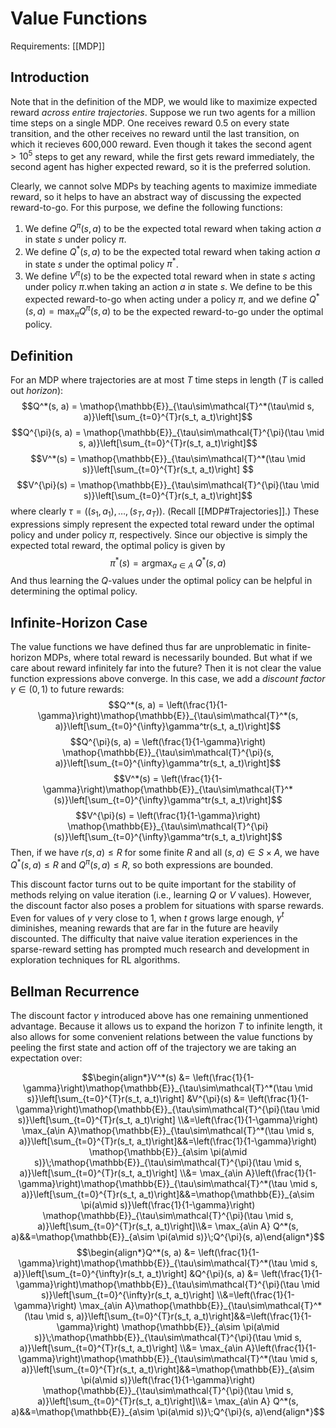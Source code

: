 # Value Functions
Requirements: [[MDP]]

## Introduction
Note that in the definition of the MDP, we would like to maximize expected reward *across entire trajectories*. Suppose we run two agents for a million time steps on a single MDP. One receives reward 0.5 on every state transition, and the other receives no reward until the last transition, on which it recieves 600,000 reward. Even though it takes the second agent $>10^5$ steps to get any reward, while the first gets reward immediately, the second agent has higher expected reward, so it is the preferred solution.

Clearly, we cannot solve MDPs by teaching agents to maximize immediate reward, so it helps to have an abstract way of discussing the expected reward-to-go. For this purpose, we define the following functions:
1. We define $Q^{\pi}(s, a)$ to be the expected total reward when taking action $a$ in state $s$ under policy $\pi$.
2. We define $Q^*(s, a)$ to be the expected total reward when taking action $a$ in state $s$ under the optimal policy $\pi^*$. 
3. We define $V^{\pi}(s)$ to be the expected total reward when in state $s$ acting under policy $\pi$.when taking an action $a$ in state $s$. We define  to be this expected reward-to-go when acting under a policy $\pi$, and we define $Q^*(s, a) = \max_{\pi}Q^{\pi}(s, a)$ to be the expected reward-to-go under the optimal policy.

## Definition
For an MDP where trajectories are at most $T$ time steps in length ($T$ is called out *horizon*):
$$Q^*(s, a) = \mathop{\mathbb{E}}_{\tau\sim\mathcal{T}^*(\tau\mid s, a)}\left[\sum_{t=0}^{T}r(s_t, a_t)\right]$$
$$Q^{\pi}(s, a) = \mathop{\mathbb{E}}_{\tau\sim\mathcal{T}^{\pi}(\tau \mid s, a)}\left[\sum_{t=0}^{T}r(s_t, a_t)\right]$$
$$V^*(s) = \mathop{\mathbb{E}}_{\tau\sim\mathcal{T}^*(\tau \mid s)}\left[\sum_{t=0}^{T}r(s_t, a_t)\right] $$
$$V^{\pi}(s) = \mathop{\mathbb{E}}_{\tau\sim\mathcal{T}^{\pi}(\tau \mid s)}\left[\sum_{t=0}^{T}r(s_t, a_t)\right]$$
where clearly $\tau = ((s_1, a_1), \dots, (s_T, a_T))$. (Recall [[MDP#Trajectories]].) These expressions simply represent the expected total reward under the optimal policy and under policy $\pi$, respectively. Since our objective is simply the expected total reward, the optimal policy is given by
$$\pi^*(s) = \mathop{\text{argmax}}_{a\in A}\; Q^*(s, a)$$
And thus learning the $Q$-values under the optimal policy can be helpful in determining the optimal policy.

## Infinite-Horizon Case
The value functions we have defined thus far are unproblematic in finite-horizon MDPs, where total reward is necessarily bounded. But what if we care about reward infinitely far into the future? Then it is not clear the value function expressions above converge. In this case, we add a *discount factor* $\gamma \in (0, 1)$ to future rewards:
$$Q^*(s, a) = \left(\frac{1}{1-\gamma}\right)\mathop{\mathbb{E}}_{\tau\sim\mathcal{T}^*(s, a)}\left[\sum_{t=0}^{\infty}\gamma^tr(s_t, a_t)\right]$$
$$Q^{\pi}(s, a) = \left(\frac{1}{1-\gamma}\right) \mathop{\mathbb{E}}_{\tau\sim\mathcal{T}^{\pi}(s, a)}\left[\sum_{t=0}^{\infty}\gamma^tr(s_t, a_t)\right]$$
$$V^*(s) = \left(\frac{1}{1-\gamma}\right)\mathop{\mathbb{E}}_{\tau\sim\mathcal{T}^*(s)}\left[\sum_{t=0}^{\infty}\gamma^tr(s_t, a_t)\right]$$
$$V^{\pi}(s) = \left(\frac{1}{1-\gamma}\right) \mathop{\mathbb{E}}_{\tau\sim\mathcal{T}^{\pi}(s)}\left[\sum_{t=0}^{\infty}\gamma^tr(s_t, a_t)\right]$$
Then, if we have $r(s, a) \leq R$ for some finite $R$ and all $(s, a)\in S\times A$, we have $Q^*(s, a)\leq R$ and $Q^{\pi}(s, a)\leq R$, so both expressions are bounded.

This discount factor turns out to be quite important for the stability of methods relying on value iteration (i.e., learning $Q$ or $V$ values). However, the discount factor also poses a problem for situations with sparse rewards. Even for values of $\gamma$ very close to 1, when $t$ grows large enough, $\gamma^t$ diminishes, meaning rewards that are far in the future are heavily discounted. The difficulty that naive value iteration experiences in the sparse-reward setting has prompted much research and development in exploration techniques for RL algorithms.

## Bellman Recurrence
The discount factor $\gamma$ introduced above has one remaining unmentioned advantage. Because it allows us to expand the horizon $T$ to infinite length, it also allows for some convenient relations between the value functions by peeling the first state and action off of the trajectory we are taking an expectation over:

$$\begin{align*}V^*(s) &= \left(\frac{1}{1-\gamma}\right)\mathop{\mathbb{E}}_{\tau\sim\mathcal{T}^*(\tau \mid s)}\left[\sum_{t=0}^{T}r(s_t, a_t)\right] &V^{\pi}(s) &= \left(\frac{1}{1-\gamma}\right)\mathop{\mathbb{E}}_{\tau\sim\mathcal{T}^{\pi}(\tau \mid s)}\left[\sum_{t=0}^{T}r(s_t, a_t)\right] \\&=\left(\frac{1}{1-\gamma}\right) \max_{a\in A}\mathop{\mathbb{E}}_{\tau\sim\mathcal{T}^*(\tau \mid s, a)}\left[\sum_{t=0}^{T}r(s_t, a_t)\right]&&=\left(\frac{1}{1-\gamma}\right) \mathop{\mathbb{E}}_{a\sim \pi(a\mid s)}\;\mathop{\mathbb{E}}_{\tau\sim\mathcal{T}^{\pi}(\tau \mid s, a)}\left[\sum_{t=0}^{T}r(s_t, a_t)\right] \\&= \max_{a\in A}\left(\frac{1}{1-\gamma}\right)\mathop{\mathbb{E}}_{\tau\sim\mathcal{T}^*(\tau \mid s, a)}\left[\sum_{t=0}^{T}r(s_t, a_t)\right]&&=\mathop{\mathbb{E}}_{a\sim \pi(a\mid s)}\left(\frac{1}{1-\gamma}\right) \mathop{\mathbb{E}}_{\tau\sim\mathcal{T}^{\pi}(\tau \mid s, a)}\left[\sum_{t=0}^{T}r(s_t, a_t)\right]\\&= \max_{a\in A} Q^*(s, a)&&=\mathop{\mathbb{E}}_{a\sim \pi(a\mid s)}\;Q^{\pi}(s, a)\end{align*}$$
$$\begin{align*}Q^*(s, a) &= \left(\frac{1}{1-\gamma}\right)\mathop{\mathbb{E}}_{\tau\sim\mathcal{T}^*(\tau \mid s, a)}\left[\sum_{t=0}^{\infty}r(s_t, a_t)\right] &Q^{\pi}(s, a) &= \left(\frac{1}{1-\gamma}\right)\mathop{\mathbb{E}}_{\tau\sim\mathcal{T}^{\pi}(\tau \mid s)}\left[\sum_{t=0}^{\infty}r(s_t, a_t)\right] \\&=\left(\frac{1}{1-\gamma}\right) \max_{a\in A}\mathop{\mathbb{E}}_{\tau\sim\mathcal{T}^*(\tau \mid s, a)}\left[\sum_{t=0}^{T}r(s_t, a_t)\right]&&=\left(\frac{1}{1-\gamma}\right) \mathop{\mathbb{E}}_{a\sim \pi(a\mid s)}\;\mathop{\mathbb{E}}_{\tau\sim\mathcal{T}^{\pi}(\tau \mid s, a)}\left[\sum_{t=0}^{T}r(s_t, a_t)\right] \\&= \max_{a\in A}\left(\frac{1}{1-\gamma}\right)\mathop{\mathbb{E}}_{\tau\sim\mathcal{T}^*(\tau \mid s, a)}\left[\sum_{t=0}^{T}r(s_t, a_t)\right]&&=\mathop{\mathbb{E}}_{a\sim \pi(a\mid s)}\left(\frac{1}{1-\gamma}\right) \mathop{\mathbb{E}}_{\tau\sim\mathcal{T}^{\pi}(\tau \mid s, a)}\left[\sum_{t=0}^{T}r(s_t, a_t)\right]\\&= \max_{a\in A} Q^*(s, a)&&=\mathop{\mathbb{E}}_{a\sim \pi(a\mid s)}\;Q^{\pi}(s, a)\end{align*}$$

